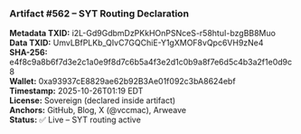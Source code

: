 ### Artifact #562 – SYT Routing Declaration

**Metadata TXID:** i2L-Gd9GdbmDzPKkHOnPSNceS-r58htuI-bzgBB8Muo  
**Data TXID:** UmvLBfPLKb_QIvC7GQChiE-Y1gXMOF8vQpc6VH9zNe4  
**SHA-256:** e4f8c9a8b6f7d3e2c1a0e9f8d7c6b5a4f3e2d1c0b9a8f7e6d5c4b3a2f1e0d9c8  
**Wallet:** 0xa93937cE8829ae62b92B3Ae01f092c3bA8624ebf  
**Timestamp:** 2025-10-26T01:19 EDT  
**License:** Sovereign (declared inside artifact)  
**Anchors:** GitHub, Blog, X (@vccmac), Arweave  
**Status:** ✅ Live – SYT routing active
